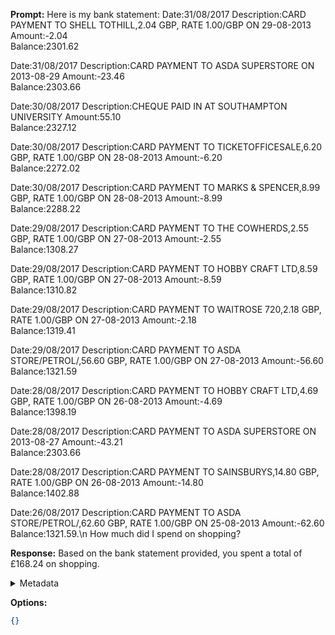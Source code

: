 **Prompt:**
Here is my bank statement: Date:31/08/2017
Description:CARD PAYMENT TO SHELL TOTHILL,2.04 GBP, RATE 1.00/GBP ON 29-08-2013
Amount:-2.04	
Balance:2301.62
						
Date:31/08/2017
Description:CARD PAYMENT TO ASDA SUPERSTORE ON 2013-08-29
Amount:-23.46	
Balance:2303.66
						
Date:30/08/2017
Description:CHEQUE PAID IN AT SOUTHAMPTON UNIVERSITY
Amount:55.10	
Balance:2327.12
						
Date:30/08/2017
Description:CARD PAYMENT TO TICKETOFFICESALE,6.20 GBP, RATE 1.00/GBP ON 28-08-2013
Amount:-6.20	
Balance:2272.02
						
Date:30/08/2017
Description:CARD PAYMENT TO MARKS &amp; SPENCER,8.99 GBP, RATE 1.00/GBP ON 28-08-2013
Amount:-8.99	
Balance:2288.22
						
Date:29/08/2017
Description:CARD PAYMENT TO THE COWHERDS,2.55 GBP, RATE 1.00/GBP ON 27-08-2013
Amount:-2.55	
Balance:1308.27
						
Date:29/08/2017
Description:CARD PAYMENT TO HOBBY CRAFT LTD,8.59 GBP, RATE 1.00/GBP ON 27-08-2013
Amount:-8.59	
Balance:1310.82
						
Date:29/08/2017
Description:CARD PAYMENT TO WAITROSE 720,2.18 GBP, RATE 1.00/GBP ON 27-08-2013
Amount:-2.18	
Balance:1319.41
						
Date:29/08/2017
Description:CARD PAYMENT TO ASDA STORE/PETROL/,56.60 GBP, RATE 1.00/GBP ON 27-08-2013
Amount:-56.60	
Balance:1321.59
						
Date:28/08/2017
Description:CARD PAYMENT TO HOBBY CRAFT LTD,4.69 GBP, RATE 1.00/GBP ON 26-08-2013
Amount:-4.69	
Balance:1398.19

Date:28/08/2017
Description:CARD PAYMENT TO ASDA SUPERSTORE ON 2013-08-27
Amount:-43.21	
Balance:2303.66
						
Date:28/08/2017
Description:CARD PAYMENT TO SAINSBURYS,14.80 GBP, RATE 1.00/GBP ON 26-08-2013
Amount:-14.80	
Balance:1402.88

Date:26/08/2017
Description:CARD PAYMENT TO ASDA STORE/PETROL/,62.60 GBP, RATE 1.00/GBP ON 25-08-2013
Amount:-62.60	
Balance:1321.59.\n How much did I spend on shopping?

**Response:**
Based on the bank statement provided, you spent a total of £168.24 on shopping.

<details><summary>Metadata</summary>

- Duration: 1601 ms
- Datetime: 2023-10-06T15:07:33.876616
- Model: gpt-3.5-turbo-0613

</details>

**Options:**
```json
{}
```


